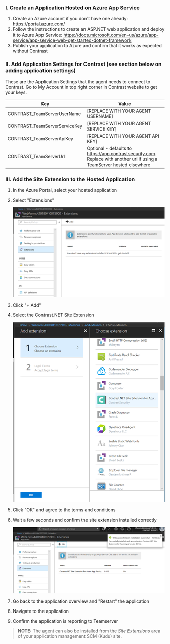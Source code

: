 <!--
title: "Installing Contrast using Azure App Service Site Extension"
description: "Guide to installing Contrast .NET Agent on Azure App Service using Site Extensions"
tags: "installation configuration .Net Azure AppService site extension"
-->

### I. Create an Application Hosted on Azure App Service

1. Create an Azure account if you don't have one already: https://portal.azure.com/ 
2. Follow the instructions to create an ASP.NET web application and deploy it to Azure App Service: https://docs.microsoft.com/en-us/azure/app-service/app-service-web-get-started-dotnet-framework 
3. Publish your application to Azure and confirm that it works as expected without Contrast

### II. Add Application Settings for Contrast (see section below on adding application settings)

These are the Application Settings that the agent needs to connect to Contrast.  Go to My Account in top right corner in Contrast website to get your keys.


| Key                        | Value                       |
| -------------------------- | ---------------------------------------- |
| CONTRAST_TeamServerUserName             | [REPLACE WITH YOUR AGENT USERNAME]  |
| CONTRAST_TeamServerServiceKey           | [REPLACE WITH YOUR AGENT SERVICE KEY]  |
| CONTRAST_TeamServerApiKey               | [REPLACE WITH YOUR AGENT API KEY]  |
| CONTRAST_TeamServerUrl                  | Optional - defaults to https://app.contrastsecurity.com.  Replace with another url if using a TeamServer hosted elsewhere  |

### III. Add the Site Extension to the Hosted Application

1. In the Azure Portal, select your hosted application
2. Select "Extensions"

    <a href="assets/images/AzureSite_SelectExtensionTab.png" rel="lightbox" title="Extension Tab of Azure App Service Web App"><img class="thumbnail" src="assets/images/AzureSite_SelectExtensionTab.png"/></a>

3. Click "+ Add"
4. Select the Contrast.NET Site Extension

    <a href="assets/images/AzureSite_SelectContrastExtension.png" rel="lightbox" title="Select Contrast.NET Site Extension from Extension List"><img class="thumbnail" src="assets/images/AzureSite_SelectContrastExtension.png"/></a>

5. Click "OK" and agree to the terms and conditions
6. Wait a few seconds and confirm the site extension installed correctly

    <a href="assets/images/AzureSite_ContrastExtensionInstalled.png" rel="lightbox" title="Contrast.NET Site Extension Installed Popup"><img class="thumbnail" src="assets/images/AzureSite_ContrastExtensionInstalled.png"/></a>

7. Go back to the application overview and "Restart" the application
8. Navigate to the application
9. Confirm the application is reporting to Teamserver

> **NOTE:**
The agent can also be installed from the _Site Extensions_ area of your application management SCM (Kudu) site. 
